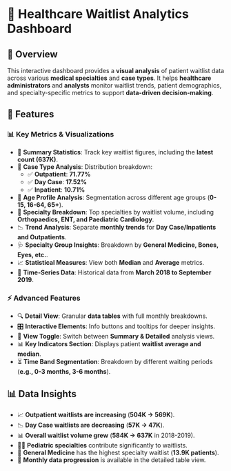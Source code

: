 # 🏥 **Healthcare Waitlist Analytics Dashboard**  

## 📌 **Overview**  
This interactive dashboard provides a **visual analysis** of patient waitlist data across various **medical specialties** and **case types**. It helps **healthcare administrators** and **analysts** monitor waitlist trends, patient demographics, and specialty-specific metrics to support **data-driven decision-making**.  

## 🎯 **Features**  

### 📊 **Key Metrics & Visualizations**  
- 📌 **Summary Statistics**: Track key waitlist figures, including the **latest count (637K)**.  
- 🏥 **Case Type Analysis**: Distribution breakdown:  
  - ✅ **Outpatient**: **71.77%**  
  - ✅ **Day Case**: **17.52%**  
  - ✅ **Inpatient**: **10.71%**  
- 👥 **Age Profile Analysis**: Segmentation across different age groups (**0-15, 16-64, 65+**).  
- 🔬 **Specialty Breakdown**: Top specialties by waitlist volume, including **Orthopaedics, ENT, and Paediatric Cardiology**.  
- 📉 **Trend Analysis**: Separate **monthly trends** for **Day Case/Inpatients and Outpatients**.  
- 🩺 **Specialty Group Insights**: Breakdown by **General Medicine, Bones, Eyes, etc.**.  
- 📈 **Statistical Measures**: View both **Median** and **Average** metrics.  
- 📅 **Time-Series Data**: Historical data from **March 2018 to September 2019**.  

### ⚡ **Advanced Features**  
- 🔍 **Detail View**: Granular **data tables** with full monthly breakdowns.  
- 🎛️ **Interactive Elements**: Info buttons and tooltips for deeper insights.  
- 🔄 **View Toggle**: Switch between **Summary & Detailed** analysis views.  
- 📊 **Key Indicators Section**: Displays patient **waitlist average and median**.  
- ⏳ **Time Band Segmentation**: Breakdown by different waiting periods (**e.g., 0-3 months, 3-6 months**).  
  
## 📊 **Data Insights**  
- 📈 **Outpatient waitlists are increasing** (**504K → 569K**).  
- 📉 **Day Case waitlists are decreasing** (**57K → 47K**).  
- 📊 **Overall waitlist volume grew** (**584K → 637K** in 2018-2019).  
- 🧑‍⚕️ **Pediatric specialties** contribute significantly to waitlists.  
- 🏥 **General Medicine** has the highest specialty waitlist (**13.9K patients**).  
- 📅 **Monthly data progression** is available in the detailed table view.  


